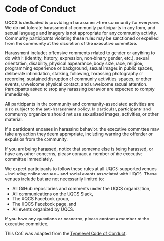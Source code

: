 # Code of Conduct

UQCS is dedicated to providing a harassment-free community for everyone. We do not tolerate harassment of community participants in any form, and sexual language and imagery is not appropriate for any community activity. Community participants violating these rules may be sanctioned or expelled from the community at the discretion of the executive committee.

Harassment includes offensive comments related to gender or anything to do with it (identity, history, expression, non-binary gender, etc.), sexual orientation, disability, physical appearance, body size, race, religion, programming experience or background, sexual images in public spaces, deliberate intimidation, stalking, following, harassing photography or recording, sustained disruption of community activities, spaces, or other events, unwelcome physical contact, and unwelcome sexual attention. Participants asked to stop any harassing behavior are expected to comply immediately.

All participants in the community and community-associated activities are also subject to the anti-harassment policy. In particular, participants and community organizers should not use sexualized images, activities, or other material.

If a participant engages in harassing behavior, the executive committee may take any action they deem appropriate, including warning the offender or expulsion from the community.

If you are being harassed, notice that someone else is being harassed, or have any other concerns, please contact a member of the executive committee immediately.

We expect participants to follow these rules at all UQCS-supported venues - including online venues - and social events associated with UQCS. These venues include but are not necessarily limited to:

- All GitHub repositories and comments under the UQCS organization,
- All communications on the UQCS Slack,
- The UQCS Facebook group,
- The UQCS Facebook page, and 
- All events organized by UQCS.

If you have any questions or concerns, please contact a member of the executive committee.

This CoC was adapted from the [Typelevel Code of Conduct](https://typelevel.org/conduct).

